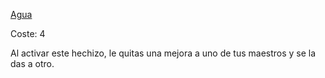 [Agua](Agua.md)

Coste: 4

Al activar este hechizo, le quitas una mejora a uno de tus maestros y se la das a otro.